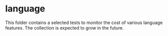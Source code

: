 # language

This folder contains a selected tests to monitor the cost of various language features. The collection is expected to grow in the future.
